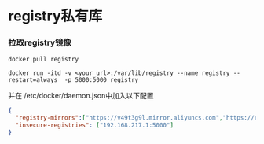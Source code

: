 # registry私有库

### 拉取registry镜像

```shell
docker pull registry
```

```shell
docker run -itd -v <your_url>:/var/lib/registry --name registry --restart=always  -p 5000:5000 registry
```

并在 /etc/docker/daemon.json中加入以下配置

```json
{
  "registry-mirrors":["https://v49t3g9l.mirror.aliyuncs.com","https://registry.docker-cn.com"],
  "insecure-registries": ["192.168.217.1:5000"]
}
```

